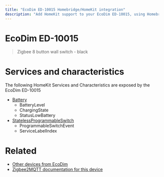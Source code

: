 ```yaml
---
title: "EcoDim ED-10015 Homebridge/HomeKit integration"
description: "Add HomeKit support to your EcoDim ED-10015, using Homebridge, Zigbee2MQTT and homebridge-z2m."
---
```

<!---
This file has been GENERATED using src/docgen/docgen.ts
DO NOT EDIT THIS FILE MANUALLY!
-->
# EcoDim ED-10015
> Zigbee 8 button wall switch - black


# Services and characteristics
The following HomeKit Services and Characteristics are exposed by
the EcoDim ED-10015

* [Battery](../../battery.md)
  * BatteryLevel
  * ChargingState
  * StatusLowBattery
* [StatelessProgrammableSwitch](../../action.md)
  * ProgrammableSwitchEvent
  * ServiceLabelIndex


# Related
* [Other devices from EcoDim](../index.md#ecodim)
* [Zigbee2MQTT documentation for this device](https://www.zigbee2mqtt.io/devices/ED-10015.html)